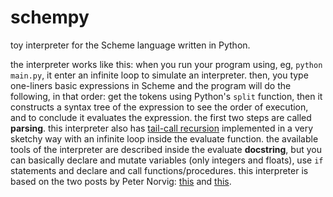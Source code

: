 # schempy
toy interpreter for the Scheme language written in Python.

the interpreter works like this: when you run your program using, eg, `python main.py`, it enter an infinite loop to simulate an interpreter. then, you type one-liners basic expressions in Scheme and the program will do the following, in that order: get the tokens using Python's `split` function, then it constructs a syntax tree of the expression to see the order of execution, and to conclude it evaluates the expression. the first two steps are called __parsing__. this interpreter also has [tail-call recursion](https://en.wikipedia.org/wiki/Tail_call) implemented in a very sketchy way with an infinite loop inside the evaluate function. the available tools of the interpreter are described inside the evaluate __docstring__, but you can basically declare and mutate variables (only integers and floats), use `if` statements and declare and call functions/procedures. this interpreter is based on the two posts by Peter Norvig: [this](http://norvig.com/lispy.html) and [this](http://norvig.com/lispy2.html).